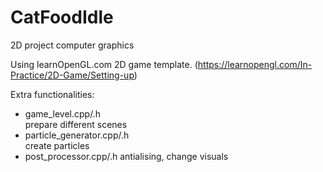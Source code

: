 # CatFoodIdle

2D project computer graphics

Using learnOpenGL.com 2D game template.  (https://learnopengl.com/In-Practice/2D-Game/Setting-up)

Extra functionalities:

* game_level.cpp/.h  
  prepare different scenes
* particle_generator.cpp/.h  
  create particles
* post_processor.cpp/.h antialising, change visuals